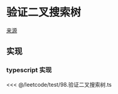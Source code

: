 # 验证二叉搜索树
[来源](https://leetcode.cn/problems/validate-binary-search-tree/)

## 实现

### typescript 实现

<<< @/leetcode/test/98.验证二叉搜索树.ts

